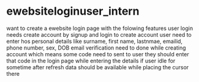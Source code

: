 # ewebsiteloginuser_intern
want to create a ewebsite login page with the folowing features
user login needs create account by signup and login
to create account user need to enter hos personal details like surname, first name, lastnmae, emailid, phone number, sex, DOB
email verification need to done while creating account which means some code need to sent to user they should enter that code in the login page
while entering the details if user idle for sometime after refresh data should be available while placing the cursor there

